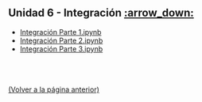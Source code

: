 
<html>
<body>
<h2>Unidad 6 - Integración <a href="https://downgit.github.io/#/home?url=https://github.com/Apuntes-FIUBA/Apuntes-Electronica/tree/main/95 - Computación/9504 - Analisis Numerico I/Comision Schwarz-Sosa/Clases Practica/Unidad 6 - Integración">:arrow_down:</a></h2>
<ul>
    <li><a href="Integración Parte 1.ipynb">Integración Parte 1.ipynb</a></li>
    <li><a href="Integración Parte 2.ipynb">Integración Parte 2.ipynb</a></li>
    <li><a href="Integración Parte 3.ipynb">Integración Parte 3.ipynb</a></li>
</ul>
</body>
</html>














<br><br><br>[(Volver a la página anterior)](../)
